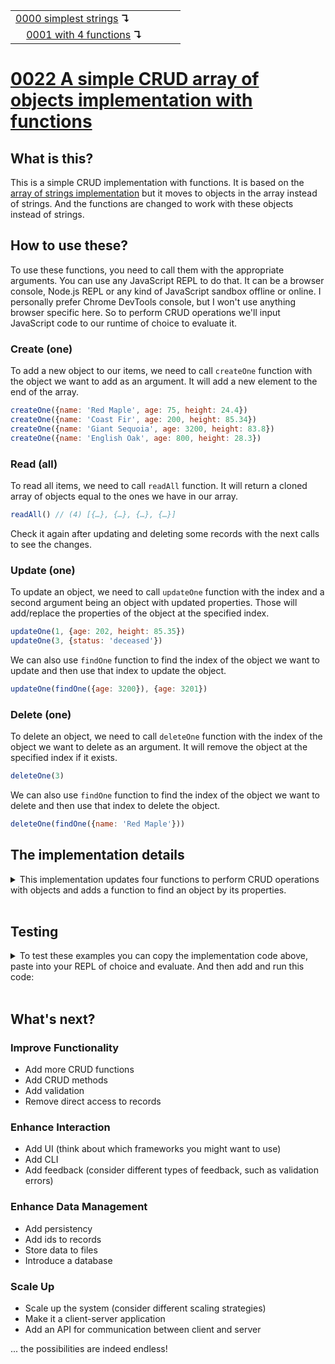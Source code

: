 <table>
  <tr>
    <td><a href="../0000-simplest-for-me/README.md">0000 simplest strings</a> <b>↴</b></td>
    <td>&nbsp; &nbsp; &nbsp;</td>
    <td></td>
  </tr>
  <tr>
    <td>&nbsp; &nbsp; <a href="../0001-with-functions/README.md">0001 with 4 functions</a> <b>↴</b></td>
    <td>&nbsp; &nbsp; &nbsp;</td>
    <td></td>
  </tr>
</table>

# [0022 A simple CRUD array of objects implementation with functions](https://github.com/UniBreakfast/crud-of-increasing-complexity/blob/master/0022-arr-of-objects-funcs/README.md)

## What is this?

This is a simple CRUD implementation with functions. It is based on the [array of strings implementation](../0001-with-functions/README.md) but it moves to objects in the array instead of strings. And the functions are changed to work with these objects instead of strings.

## How to use these?

To use these functions, you need to call them with the appropriate arguments. You can use any JavaScript REPL to do that. It can be a browser console, Node.js REPL or any kind of JavaScript sandbox offline or online. I personally prefer Chrome DevTools console, but I won't use anything browser specific here. So to perform CRUD operations we'll input JavaScript code to our runtime of choice to evaluate it.

### Create (one)

To add a new object to our items, we need to call `createOne` function with the object we want to add as an argument. It will add a new element to the end of the array.

```js
createOne({name: 'Red Maple', age: 75, height: 24.4})
createOne({name: 'Coast Fir', age: 200, height: 85.34})
createOne({name: 'Giant Sequoia', age: 3200, height: 83.8})
createOne({name: 'English Oak', age: 800, height: 28.3})
```

### Read (all)

To read all items, we need to call `readAll` function. It will return a cloned array of objects equal to the ones we have in our array.

```js
readAll() // (4) [{…}, {…}, {…}, {…}]
```

Check it again after updating and deleting some records with the next calls to see the changes.

### Update (one)

To update an object, we need to call `updateOne` function with the index and a second argument being an object with updated properties. Those will add/replace the properties of the object at the specified index.

```js
updateOne(1, {age: 202, height: 85.35})
updateOne(3, {status: 'deceased'})
```

We can also use `findOne` function to find the index of the object we want to update and then use that index to update the object.

```js
updateOne(findOne({age: 3200}), {age: 3201})
``` 

### Delete (one)

To delete an object, we need to call `deleteOne` function with the index of the object we want to delete as an argument. It will remove the object at the specified index if it exists.

```js
deleteOne(3)
```

We can also use `findOne` function to find the index of the object we want to delete and then use that index to delete the object.

```js
deleteOne(findOne({name: 'Red Maple'}))
```

## The implementation details

<details><summary>This implementation updates four functions to perform CRUD operations with objects and adds a function to find an object by its properties.</summary><br>

  ```js
  var items = []

  function createOne(obj) {
    items.push(obj)
  }

  function readAll() {
    return JSON.parse(JSON.stringify(items))
  }

  function updateOne(i, props) {
    if (items[i]) Object.assign(items[i], props)
  }

  function deleteOne(i) {
    if (i >= 0 && i < items.length) items.splice(i, 1)
  }

  function findOne(props) {
    return items.findIndex(item => {
      for (let key in props) {
        if (item[key] !== props[key]) return false
      }
      return true
    })
  }
  ```

</details><br>

## Testing

<details>
  <summary>To test these examples you can copy the implementation code above, paste into your REPL of choice and evaluate. And then add and run this code:</summary><br>
  
  ```js
  console.log("createOne({name: 'Red Maple', age: 75, height: 24.4})")
  createOne({name: 'Red Maple', age: 75, height: 24.4})
  console.log("createOne({name: 'Coast Fir', age: 200, height: 85.34})")
  createOne({name: 'Coast Fir', age: 200, height: 85.34})
  console.log("createOne({name: 'Giant Sequoia', age: 3200, height: 83.8})")
  createOne({name: 'Giant Sequoia', age: 3200, height: 83.8})
  console.log("createOne({name: 'English Oak', age: 800, height: 28.3})")
  createOne({name: 'English Oak', age: 800, height: 28.3})

  console.log('readAll()')
  console.log(readAll())
  // (4) [{…}, {…}, {…}, {…}]

  console.log("updateOne(1, {age: 202, height: 85.35})")
  updateOne(1, {age: 202, height: 85.35})
  console.log("updateOne(3, {status: 'deceased'})")
  updateOne(3, {status: 'deceased'})
  console.log("updateOne(findOne({age: 3200}), {age: 3201})")
  updateOne(findOne({age: 3200}), {age: 3201})

  console.log('readAll()')
  console.log(readAll())
  // (4) [{…}, {name: 'Coast Fir', age: 202, height: 85.35}, {name: 'Giant Sequoia', age: 3201, height: 83.8}, {name: 'English Oak', age: 800, height: 28.3, status: 'deceased'}]

  console.log("deleteOne(0)")
  deleteOne(0)
  console.log("deleteOne(findOne({status: 'deceased'}))")
  deleteOne(findOne({status: 'deceased'}))
  console.log("deleteOne(findOne({name: 'Birch'}))")
  deleteOne(findOne({name: 'Birch'}))

  console.log('readAll()')
  console.log(readAll())
  // (2) [{…}, {…}]
  ```

  And then you can compare the actual output with the expected output in the comments.
</details><br>

## What's next?

### Improve Functionality
- Add more CRUD functions
- Add CRUD methods
- Add validation
- Remove direct access to records

### Enhance Interaction
- Add UI (think about which frameworks you might want to use)
- Add CLI
- Add feedback (consider different types of feedback, such as validation errors)

### Enhance Data Management
- Add persistency
- Add ids to records
- Store data to files
- Introduce a database

### Scale Up
- Scale up the system (consider different scaling strategies)
- Make it a client-server application
- Add an API for communication between client and server

... the possibilities are indeed endless!
